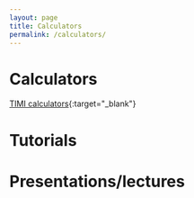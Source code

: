 ```yaml
---
layout: page
title: Calculators
permalink: /calculators/
---
```


# Calculators

[TIMI calculators](https://timibiostat.shinyapps.io/calculators/){:target="_blank"} 

# Tutorials

# Presentations/lectures

